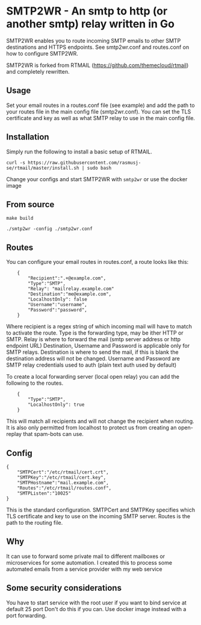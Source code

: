 # SMTP2WR - An smtp to http (or another smtp) relay written in Go

SMTP2WR enables you to route incoming SMTP emails to other SMTP destinations and HTTPS endpoints.
See smtp2wr.conf and routes.conf on how to configure SMTP2WR.

SMTP2WR is forked from RTMAIL (https://github.com/themecloud/rtmail) and completely rewritten.

## Usage

Set your email routes in a routes.conf file (see example) and add the path to your routes file in the main config file (smtp2wr.conf).
You can set the TLS certificate and key as well as what SMTP relay to use in the main config file. 

## Installation

Simply run the following to install a basic setup of RTMAIL.

`curl -s https://raw.githubusercontent.com/rasmusj-se/rtmail/master/install.sh | sudo bash`

Change your configs and start SMTP2WR with `smtp2wr` or use the docker image

## From source

`make build`

`./smtp2wr -config ./smtp2wr.conf`

## Routes

You can configure your email routes in routes.conf, a route looks like this:
```
    {
        "Recipient":".+@example.com",
        "Type":"SMTP",
        "Relay": "mailrelay.example.com"
        "Destination":"me@example.com",
        "LocalhostOnly": false
        "Username":"username",
        "Password":"password",
    }
```
Where recipient is a regex string of which incoming mail will have to match to activate the route. 
Type is the forwarding type, may be ither HTTP or SMTP.
Relay is where to forward the mail (smtp server address or http endpoint URL) 
Destination, Username and Password is applicable only for SMTP relays.
Destination is where to send the mail, if this is blank the destination address will not be changed.
Username and Password are SMTP relay credentials used to auth (plain text auth used by default) 

To create a local forwarding server (local open relay) you can add the following to the routes.
```
    {
        "Type":"SMTP",
        "LocalhostOnly": true
    }
```
This will match all recipients and will not change the recipient when routing. It is also only permitted from localhost to protect us from creating an open-replay that spam-bots can use.

## Config

```
{
    "SMTPCert":"/etc/rtmail/cert.crt",
    "SMTPKey":"/etc/rtmail/cert.key",
    "SMTPHostname":"mail.example.com",
    "Routes":"/etc/rtmail/routes.conf",
    "SMTPListen":"10025"
}
```
This is the standard configuration. 
SMTPCert and SMTPKey specifies which TLS certificate and key to use on the incoming SMTP server.
Routes is the path to the routing file.

## Why

It can use to forward some private mail to different mailboxes or microservices for some automation.
I created this to process some automated emails from a service provider with my web service  

## Some security considerations

You have to start service with the root user if you want to bind service at default 25 port
Don't do this if you can. Use docker image instead with a port forwarding.